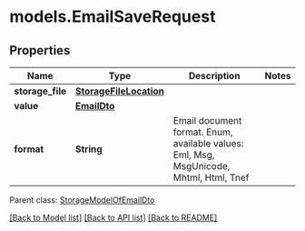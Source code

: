 # models.EmailSaveRequest
## Properties
Name | Type | Description | Notes
------------ | ------------- | ------------- | -------------
**storage_file** | [**StorageFileLocation**](StorageFileLocation.md) |  | 
**value** | [**EmailDto**](EmailDto.md) |  | 
**format** | **String** | Email document format. Enum, available values: Eml, Msg, MsgUnicode, Mhtml, Html, Tnef | 

 Parent class: [StorageModelOfEmailDto](StorageModelOfEmailDto.md)

[[Back to Model list]](README.md#documentation-for-models) [[Back to API list]](README.md#documentation-for-api-endpoints) [[Back to README]](README.md)



